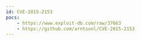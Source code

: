 ```yaml
---
id: CVE-2015-2153
pocs: 
    - https://www.exploit-db.com/raw/37663
    - https://github.com/arntsonl/CVE-2015-2153
---
```

